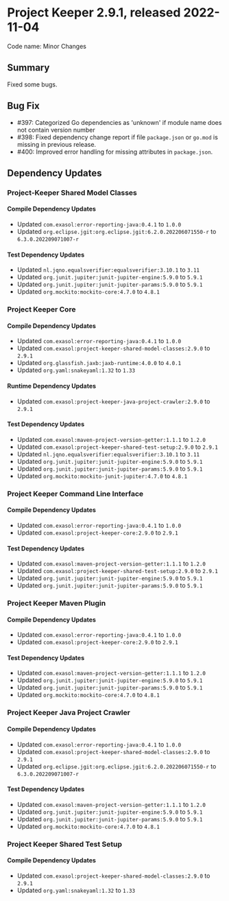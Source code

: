 # Project Keeper 2.9.1, released 2022-11-04

Code name: Minor Changes

## Summary

Fixed some bugs.

## Bug Fix

* #397: Categorized Go dependencies as 'unknown' if module name does not contain version number
* #398: Fixed dependency change report if file `package.json` or `go.mod` is missing in previous release.
* #400: Improved error handling for missing attributes in `package.json`.

## Dependency Updates

### Project-Keeper Shared Model Classes

#### Compile Dependency Updates

* Updated `com.exasol:error-reporting-java:0.4.1` to `1.0.0`
* Updated `org.eclipse.jgit:org.eclipse.jgit:6.2.0.202206071550-r` to `6.3.0.202209071007-r`

#### Test Dependency Updates

* Updated `nl.jqno.equalsverifier:equalsverifier:3.10.1` to `3.11`
* Updated `org.junit.jupiter:junit-jupiter-engine:5.9.0` to `5.9.1`
* Updated `org.junit.jupiter:junit-jupiter-params:5.9.0` to `5.9.1`
* Updated `org.mockito:mockito-core:4.7.0` to `4.8.1`

### Project Keeper Core

#### Compile Dependency Updates

* Updated `com.exasol:error-reporting-java:0.4.1` to `1.0.0`
* Updated `com.exasol:project-keeper-shared-model-classes:2.9.0` to `2.9.1`
* Updated `org.glassfish.jaxb:jaxb-runtime:4.0.0` to `4.0.1`
* Updated `org.yaml:snakeyaml:1.32` to `1.33`

#### Runtime Dependency Updates

* Updated `com.exasol:project-keeper-java-project-crawler:2.9.0` to `2.9.1`

#### Test Dependency Updates

* Updated `com.exasol:maven-project-version-getter:1.1.1` to `1.2.0`
* Updated `com.exasol:project-keeper-shared-test-setup:2.9.0` to `2.9.1`
* Updated `nl.jqno.equalsverifier:equalsverifier:3.10.1` to `3.11`
* Updated `org.junit.jupiter:junit-jupiter-engine:5.9.0` to `5.9.1`
* Updated `org.junit.jupiter:junit-jupiter-params:5.9.0` to `5.9.1`
* Updated `org.mockito:mockito-junit-jupiter:4.7.0` to `4.8.1`

### Project Keeper Command Line Interface

#### Compile Dependency Updates

* Updated `com.exasol:error-reporting-java:0.4.1` to `1.0.0`
* Updated `com.exasol:project-keeper-core:2.9.0` to `2.9.1`

#### Test Dependency Updates

* Updated `com.exasol:maven-project-version-getter:1.1.1` to `1.2.0`
* Updated `com.exasol:project-keeper-shared-test-setup:2.9.0` to `2.9.1`
* Updated `org.junit.jupiter:junit-jupiter-engine:5.9.0` to `5.9.1`
* Updated `org.junit.jupiter:junit-jupiter-params:5.9.0` to `5.9.1`

### Project Keeper Maven Plugin

#### Compile Dependency Updates

* Updated `com.exasol:error-reporting-java:0.4.1` to `1.0.0`
* Updated `com.exasol:project-keeper-core:2.9.0` to `2.9.1`

#### Test Dependency Updates

* Updated `com.exasol:maven-project-version-getter:1.1.1` to `1.2.0`
* Updated `org.junit.jupiter:junit-jupiter-engine:5.9.0` to `5.9.1`
* Updated `org.junit.jupiter:junit-jupiter-params:5.9.0` to `5.9.1`
* Updated `org.mockito:mockito-core:4.7.0` to `4.8.1`

### Project Keeper Java Project Crawler

#### Compile Dependency Updates

* Updated `com.exasol:error-reporting-java:0.4.1` to `1.0.0`
* Updated `com.exasol:project-keeper-shared-model-classes:2.9.0` to `2.9.1`
* Updated `org.eclipse.jgit:org.eclipse.jgit:6.2.0.202206071550-r` to `6.3.0.202209071007-r`

#### Test Dependency Updates

* Updated `com.exasol:maven-project-version-getter:1.1.1` to `1.2.0`
* Updated `org.junit.jupiter:junit-jupiter-engine:5.9.0` to `5.9.1`
* Updated `org.junit.jupiter:junit-jupiter-params:5.9.0` to `5.9.1`
* Updated `org.mockito:mockito-core:4.7.0` to `4.8.1`

### Project Keeper Shared Test Setup

#### Compile Dependency Updates

* Updated `com.exasol:project-keeper-shared-model-classes:2.9.0` to `2.9.1`
* Updated `org.yaml:snakeyaml:1.32` to `1.33`
